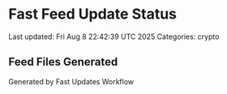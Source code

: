 # Fast Feed Update Status
Last updated: Fri Aug  8 22:42:39 UTC 2025
Categories: crypto

## Feed Files Generated

Generated by Fast Updates Workflow
